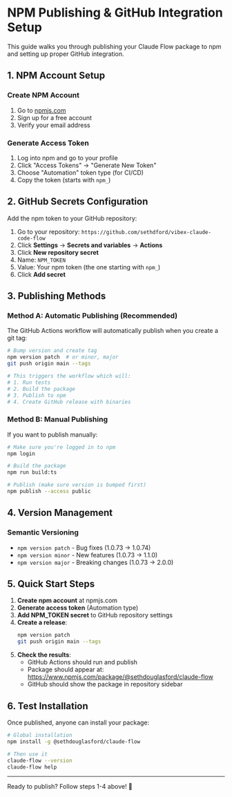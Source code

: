 # NPM Publishing & GitHub Integration Setup

This guide walks you through publishing your Claude Flow package to npm and setting up proper GitHub integration.

## 1. NPM Account Setup

### Create NPM Account
1. Go to [npmjs.com](https://www.npmjs.com)
2. Sign up for a free account
3. Verify your email address

### Generate Access Token
1. Log into npm and go to your profile
2. Click "Access Tokens" → "Generate New Token"
3. Choose "Automation" token type (for CI/CD)
4. Copy the token (starts with `npm_`)

## 2. GitHub Secrets Configuration

Add the npm token to your GitHub repository:

1. Go to your repository: `https://github.com/sethdford/vibex-claude-code-flow`
2. Click **Settings** → **Secrets and variables** → **Actions**
3. Click **New repository secret**
4. Name: `NPM_TOKEN`
5. Value: Your npm token (the one starting with `npm_`)
6. Click **Add secret**

## 3. Publishing Methods

### Method A: Automatic Publishing (Recommended)
The GitHub Actions workflow will automatically publish when you create a git tag:

```bash
# Bump version and create tag
npm version patch  # or minor, major
git push origin main --tags

# This triggers the workflow which will:
# 1. Run tests
# 2. Build the package
# 3. Publish to npm
# 4. Create GitHub release with binaries
```

### Method B: Manual Publishing
If you want to publish manually:

```bash
# Make sure you're logged in to npm
npm login

# Build the package
npm run build:ts

# Publish (make sure version is bumped first)
npm publish --access public
```

## 4. Version Management

### Semantic Versioning
- `npm version patch` - Bug fixes (1.0.73 → 1.0.74)
- `npm version minor` - New features (1.0.73 → 1.1.0)  
- `npm version major` - Breaking changes (1.0.73 → 2.0.0)

## 5. Quick Start Steps

1. **Create npm account** at npmjs.com
2. **Generate access token** (Automation type)
3. **Add NPM_TOKEN secret** to GitHub repository settings
4. **Create a release**:
   ```bash
   npm version patch
   git push origin main --tags
   ```
5. **Check the results**:
   - GitHub Actions should run and publish
   - Package should appear at: https://www.npmjs.com/package/@sethdouglasford/claude-flow
   - GitHub should show the package in repository sidebar

## 6. Test Installation

Once published, anyone can install your package:

```bash
# Global installation
npm install -g @sethdouglasford/claude-flow

# Then use it
claude-flow --version
claude-flow help
```

---

Ready to publish? Follow steps 1-4 above! 🚀
